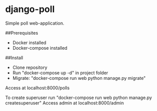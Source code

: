 # django-poll

Simple poll web-application.

##Prerequisites
- Docker installed
- Docker-compose installed

##Install
- Clone repository
- Run "docker-compose up -d" in project folder
- Migrate: "docker-compose run web python manage.py migrate"

Access at localhost:8000/polls

To create superuser run "docker-compose run web python manage.py createsuperuser"
Access admin at localhost:8000/admin
